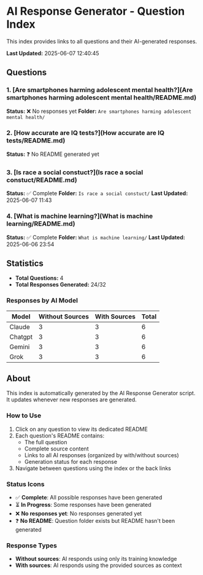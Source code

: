 # AI Response Generator - Question Index

This index provides links to all questions and their AI-generated responses.

**Last Updated:** 2025-06-07 12:40:45

## Questions

### 1. [Are smartphones harming adolescent mental health?](Are smartphones harming adolescent mental health/README.md)

**Status:** ❌ No responses yet
**Folder:** `Are smartphones harming adolescent mental health/`

### 2. [How accurate are IQ tests?](How accurate are IQ tests/README.md)

**Status:** ❓ No README generated yet

### 3. [Is race a social constuct?](Is race a social constuct/README.md)

**Status:** ✅ Complete
**Folder:** `Is race a social constuct/`
**Last Updated:** 2025-06-07 11:43

### 4. [What is machine learning?](What is machine learning/README.md)

**Status:** ✅ Complete
**Folder:** `What is machine learning/`
**Last Updated:** 2025-06-06 23:54

## Statistics

- **Total Questions:** 4
- **Total Responses Generated:** 24/32

### Responses by AI Model

| Model | Without Sources | With Sources | Total |
|-------|----------------|--------------|-------|
| Claude | 3 | 3 | 6 |
| Chatgpt | 3 | 3 | 6 |
| Gemini | 3 | 3 | 6 |
| Grok | 3 | 3 | 6 |

## About

This index is automatically generated by the AI Response Generator script. It updates whenever new responses are generated.

### How to Use

1. Click on any question to view its dedicated README
2. Each question's README contains:
   - The full question
   - Complete source content
   - Links to all AI responses (organized by with/without sources)
   - Generation status for each response
3. Navigate between questions using the index or the back links

### Status Icons

- ✅ **Complete**: All possible responses have been generated
- ⏳ **In Progress**: Some responses have been generated
- ❌ **No responses yet**: No responses generated yet
- ❓ **No README**: Question folder exists but README hasn't been generated

### Response Types

- **Without sources**: AI responds using only its training knowledge
- **With sources**: AI responds using the provided sources as context

